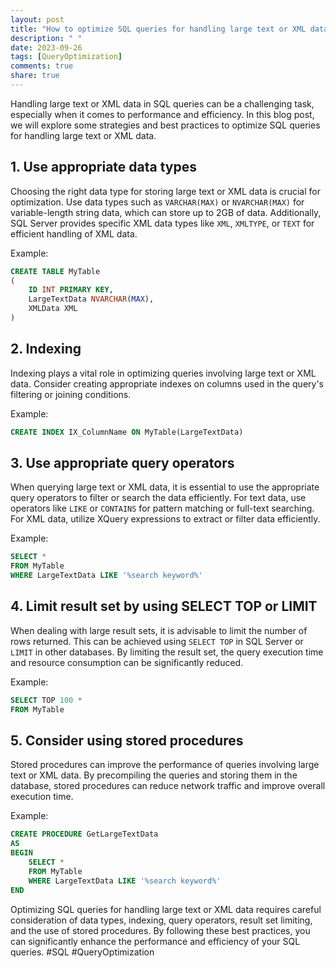 ```yaml
---
layout: post
title: "How to optimize SQL queries for handling large text or XML data"
description: " "
date: 2023-09-26
tags: [QueryOptimization]
comments: true
share: true
---
```


Handling large text or XML data in SQL queries can be a challenging task, especially when it comes to performance and efficiency. In this blog post, we will explore some strategies and best practices to optimize SQL queries for handling large text or XML data.

## 1. Use appropriate data types

Choosing the right data type for storing large text or XML data is crucial for optimization. Use data types such as `VARCHAR(MAX)` or `NVARCHAR(MAX)` for variable-length string data, which can store up to 2GB of data. Additionally, SQL Server provides specific XML data types like `XML`, `XMLTYPE`, or `TEXT` for efficient handling of XML data.

Example:

```sql
CREATE TABLE MyTable
(
    ID INT PRIMARY KEY,
    LargeTextData NVARCHAR(MAX),
    XMLData XML
)
```

## 2. Indexing

Indexing plays a vital role in optimizing queries involving large text or XML data. Consider creating appropriate indexes on columns used in the query's filtering or joining conditions.

Example:

```sql
CREATE INDEX IX_ColumnName ON MyTable(LargeTextData)
```

## 3. Use appropriate query operators

When querying large text or XML data, it is essential to use the appropriate query operators to filter or search the data efficiently. For text data, use operators like `LIKE` or `CONTAINS` for pattern matching or full-text searching. For XML data, utilize XQuery expressions to extract or filter data efficiently.

Example:

```sql
SELECT *
FROM MyTable
WHERE LargeTextData LIKE '%search keyword%'
```

## 4. Limit result set by using SELECT TOP or LIMIT

When dealing with large result sets, it is advisable to limit the number of rows returned. This can be achieved using `SELECT TOP` in SQL Server or `LIMIT` in other databases. By limiting the result set, the query execution time and resource consumption can be significantly reduced.

Example:

```sql
SELECT TOP 100 *
FROM MyTable
```

## 5. Consider using stored procedures

Stored procedures can improve the performance of queries involving large text or XML data. By precompiling the queries and storing them in the database, stored procedures can reduce network traffic and improve overall execution time.

Example:

```sql
CREATE PROCEDURE GetLargeTextData
AS
BEGIN
    SELECT *
    FROM MyTable
    WHERE LargeTextData LIKE '%search keyword%'
END
```

Optimizing SQL queries for handling large text or XML data requires careful consideration of data types, indexing, query operators, result set limiting, and the use of stored procedures. By following these best practices, you can significantly enhance the performance and efficiency of your SQL queries. #SQL #QueryOptimization
